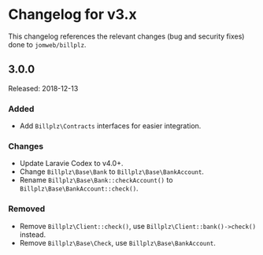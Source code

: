 # Changelog for v3.x

This changelog references the relevant changes (bug and security fixes) done to `jomweb/billplz`.

## 3.0.0

Released: 2018-12-13

### Added

* Add `Billplz\Contracts` interfaces for easier integration.

### Changes

* Update Laravie Codex to v4.0+.
* Change `Billplz\Base\Bank` to `Billplz\Base\BankAccount`.
* Rename `Billplz\Base\Bank::checkAccount()` to `Billplz\Base\BankAccount::check()`.

### Removed

* Remove `Billplz\Client::check()`, use `Billplz\Client::bank()->check()` instead.
* Remove `Billplz\Base\Check`, use `Billplz\Base\BankAccount`.
